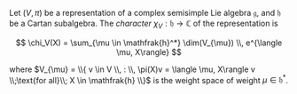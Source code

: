 Let $(V, \pi)$ be a representation of a complex semisimple Lie algebra $\mathfrak{g}$, and $\mathfrak{h}$ be a Cartan subalgebra. The *character* $\chi_{V}: \mathfrak{h} \to \mathbb{C}$ of the representation is 

$$
\chi_V(X) = \sum_{\mu \in \mathfrak{h}^*} \dim(V_{\mu}) \\, e^{\langle \mu, X\rangle}
$$

where $V_{\mu} = \\{ v \in V \\, : \\, \pi(X)v = \langle \mu, X\rangle v \\;\text{for all}\\; X \in \mathfrak{h} \\}$ is the weight space of weight $\mu \in \mathfrak{h}^*$.
